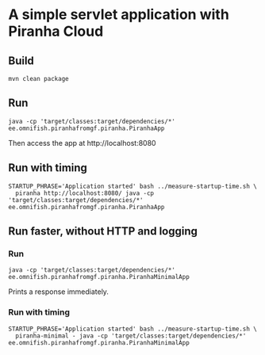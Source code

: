 # A simple servlet application with Piranha Cloud

## Build

```
mvn clean package
```

## Run

```
java -cp 'target/classes:target/dependencies/*' ee.omnifish.piranhafromgf.piranha.PiranhaApp
```

Then access the app at http://localhost:8080


## Run with timing

```
STARTUP_PHRASE='Application started' bash ../measure-startup-time.sh \
  piranha http://localhost:8080/ java -cp 'target/classes:target/dependencies/*' ee.omnifish.piranhafromgf.piranha.PiranhaApp
```

## Run faster, without HTTP and logging

### Run

```
java -cp 'target/classes:target/dependencies/*' ee.omnifish.piranhafromgf.piranha.PiranhaMinimalApp
```

Prints a response immediately.

### Run with timing

```
STARTUP_PHRASE='Application started' bash ../measure-startup-time.sh \
  piranha-minimal - java -cp 'target/classes:target/dependencies/*' ee.omnifish.piranhafromgf.piranha.PiranhaMinimalApp
```